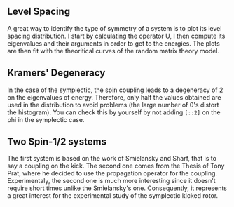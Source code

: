 ## Level Spacing

A great way to identify the type of symmetry of a system is to plot its level spacing distribution. I start by calculating the operator U, I then compute its eigenvalues
and their arguments in order to get to the energies. The plots are then fit with the theoritical curves of the random matrix theory model.

## Kramers' Degeneracy

In the case of the symplectic, the spin coupling leads to a degeneracy of 2 on the eigenvalues of energy. Therefore, only half the values obtained are used
in the distribution to avoid problems (the large number of 0's distort the histogram). You can check this by yourself by not adding `[::2]` on the phi in the symplectic case.

## Two Spin-1/2 systems

The first system is based on the work of Smielansky and Sharf, that is to say a coupling on the kick. The second one comes from the Thesis of Tony Prat, where he 
decided to use the propagation operator for the coupling. Experimentaly, the second one is much more interesting since it doesn't require short times unlike the Smielansky's one.
Consequently, it represents a great interest for the experimental study of the symplectic kicked rotor.

